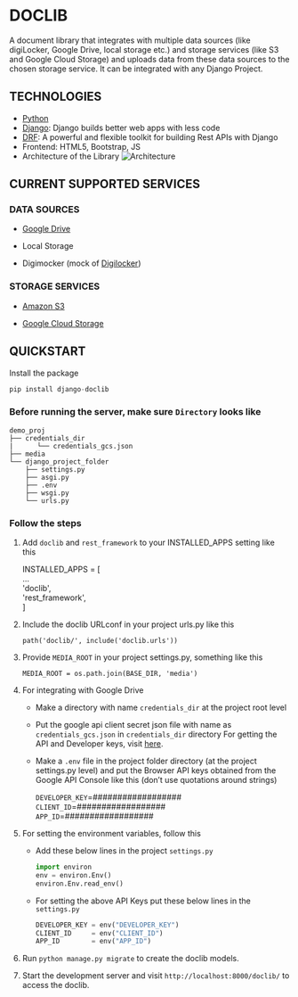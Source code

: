 # DOCLIB

A document library that integrates with multiple data sources (like digiLocker, Google Drive, local storage etc.) and storage services (like S3 and Google Cloud Storage) and uploads data from these data sources to the chosen storage service. It can be integrated with any Django Project.

## **TECHNOLOGIES**

* [Python](https://www.python.org/)
* [Django](https://www.djangoproject.com/): Django builds better web apps with less code
* [DRF](www.django-rest-framework.org/): A powerful and flexible toolkit for building Rest APIs with Django
* Frontend: HTML5, Bootstrap, JS
* Architecture of the Library
![Architecture](https://drive.google.com/uc?export=view&id=1klItD0DEG-0b9NExLGSS_QUkOwYDNs8v)

## **CURRENT SUPPORTED SERVICES**

### DATA SOURCES

* [Google Drive](https://www.google.com/intl/en_in/drive/)

* Local Storage

* Digimocker (mock of [Digilocker](https://digilocker.gov.in/))

### STORAGE SERVICES

* [Amazon S3](https://aws.amazon.com/s3/)

* [Google Cloud Storage](https://cloud.google.com/storage)

## **QUICKSTART**

Install the package  

```py
pip install django-doclib
```

### Before running the server, make sure ```Directory``` looks like

```
demo_proj
├── credentials_dir
|      └── credentials_gcs.json
├── media
└── django_project_folder
    ├── settings.py
    ├── asgi.py
    ├── .env
    ├── wsgi.py
    └── urls.py
```

### Follow the steps

1. Add ``doclib`` and ``rest_framework`` to your INSTALLED_APPS setting like this

    INSTALLED_APPS = [  
        ...  
        'doclib',  
        'rest_framework',  
    ]

2. Include the doclib URLconf in your project urls.py like this

    ``path('doclib/', include('doclib.urls'))``

3. Provide ``MEDIA_ROOT`` in your project settings.py, something like this

    ``MEDIA_ROOT = os.path.join(BASE_DIR, 'media')``

4. For integrating with Google Drive

    * Make a directory with name ``credentials_dir`` at the project root level

    * Put the google api client secret json file with name as ``credentials_gcs.json`` in ``credentials_dir`` directory
    For getting the API and Developer keys, visit [here](https://cloud.google.com/docs/authentication/production#create_service_account).

    * Make a ``.env`` file in the project folder directory (at the project settings.py level) and put the Browser API keys obtained from the Google API Console like this (don’t use quotations around strings)

        ``DEVELOPER_KEY``=##################  
        ``CLIENT_ID``=##################   
        ``APP_ID``=##################

5. For setting the environment variables, follow this

    * Add these below lines in the project ``settings.py``

        ```py
        import environ
        env = environ.Env()
        environ.Env.read_env()
        ```

    * For setting the above API Keys put these below lines in the ``settings.py``

        ```py
        DEVELOPER_KEY = env("DEVELOPER_KEY")
        CLIENT_ID     = env("CLIENT_ID")
        APP_ID        = env("APP_ID")
        ```

6. Run ``python manage.py migrate`` to create the doclib models.

7. Start the development server and visit ``http://localhost:8000/doclib/`` to access the doclib.
